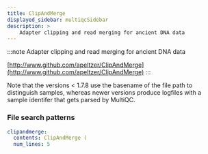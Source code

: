 ```yaml
---
title: ClipAndMerge
displayed_sidebar: multiqcSidebar
description: >
    Adapter clipping and read merging for ancient DNA data
---
```


<!--
~~~~~ DO NOT EDIT ~~~~~
This file is autogenerated from the MultiQC module python docstring.
Do not edit the markdown, it will be overwritten.

File path for the source of this content: multiqc/modules/clipandmerge/clipandmerge.py
~~~~~~~~~~~~~~~~~~~~~~~
-->

:::note
Adapter clipping and read merging for ancient DNA data

[http://www.github.com/apeltzer/ClipAndMerge](http://www.github.com/apeltzer/ClipAndMerge)
:::

Note that the versions < 1.7.8 use the basename of the file path to distinguish samples, whereas newer
versions produce logfiles with a sample identifer that gets parsed by MultiQC.

### File search patterns

```yaml
clipandmerge:
  contents: ClipAndMerge (
  num_lines: 5
```
    